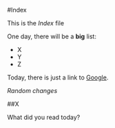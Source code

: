 #Index

This is the _Index_ file

One day, there will be a **big** list:


-  X
-  Y
-  Z

Today, there is just a link to [Google](www.google.com).

_Random changes_

##X

What did you read today?










